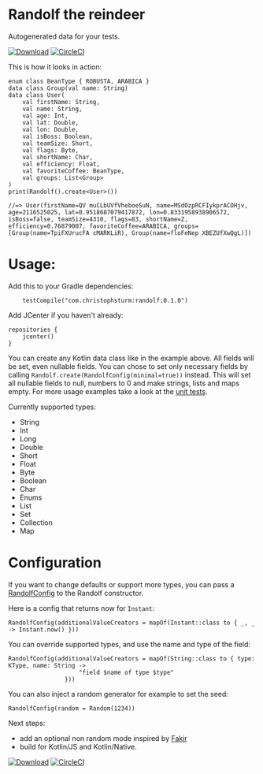 # Randolf the reindeer
Autogenerated data for your tests.

[![Download](https://api.bintray.com/packages/christophsturm/maven/randolf/images/download.svg)](https://bintray.com/christophsturm/maven/randolf/_latestVersion)
[![CircleCI](https://circleci.com/gh/christophsturm/randolf/tree/master.svg?style=svg)](https://circleci.com/gh/christophsturm/randolf/tree/master)

This is how it looks in action:
```
enum class BeanType { ROBUSTA, ARABICA }
data class Group(val name: String)
data class User(
    val firstName: String,
    val name: String,
    val age: Int,
    val lat: Double,
    val lon: Double,
    val isBoss: Boolean,
    val teamSize: Short,
    val flags: Byte,
    val shortName: Char,
    val efficiency: Float,
    val favoriteCoffee: BeanType,
    val groups: List<Group>
)
print(Randolf().create<User>())
        
//=> User(firstName=QV muCLbUVfVheboeSuN, name=MSdOzpRCFIykprACOHjv, age=2116525025, lat=0.9518687079417872, lon=0.8331958938906572, isBoss=false, teamSize=4310, flags=83, shortName=Z, efficiency=0.76879007, favoriteCoffee=ARABICA, groups=[Group(name=TpiFXUrucFA cMARKLiR), Group(name=floFeNep XBEZUfXwQgL)])
```

# Usage:
Add this to your Gradle dependencies:

```
    testCompile("com.christophsturm:randolf:0.1.0")
```

Add JCenter if you haven't already:

```
repositories {
    jcenter()
}
```

You can create any Kotlin data class like in the example above. All fields will be set, even nullable fields.
You can chose to set only necessary fields by calling `Randolf.create(RandolfConfig(minimal=true))` instead.
This will set all nullable fields to null, numbers to 0 and make strings, lists and maps empty.
For more usage examples take a look at the [unit tests](src/test/kotlin/randolf/RandolfTest.kt).


Currently supported types:
* String
* Int
* Long
* Double
* Short
* Float
* Byte
* Boolean
* Char
* Enums
* List
* Set
* Collection
* Map

# Configuration

If you want to change defaults or support more types, you can pass a [RandolfConfig](src/main/kotlin/randolf/RandolfConfig.kt) to the Randolf constructor.

Here is a config that returns now for `Instant`:
```
RandolfConfig(additionalValueCreators = mapOf(Instant::class to { _, _ -> Instant.now() }))
```
You can override supported types, and use the name and type of the field:
```
RandolfConfig(additionalValueCreators = mapOf(String::class to { type: KType, name: String ->
                    "field $name of type $type"
                }))
```
You can also inject a random generator for example to set the seed: 
```
RandolfConfig(random = Random(1234))
```
 
Next steps:
* add an optional non random mode inspired by [Fakir](https://github.com/dmcg/fakir)
* build for Kotlin/JS and Kotlin/Native. 

[![Download](https://api.bintray.com/packages/christophsturm/maven/randolf/images/download.svg)](https://bintray.com/christophsturm/maven/randolf/_latestVersion)
[![CircleCI](https://circleci.com/gh/christophsturm/randolf/tree/master.svg?style=svg)](https://circleci.com/gh/christophsturm/randolf/tree/master)